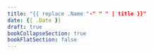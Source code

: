 ```yaml
---
title: "{{ replace .Name "-" " " | title }}"
date: {{ .Date }}
draft: true
bookCollapseSection: true
bookFlatSection: false
---
```


